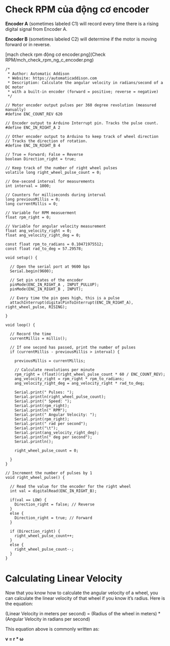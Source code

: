 # Check RPM của động cơ encoder

**Encoder A** (sometimes labeled C1) will record every time there is a rising digital signal from Encoder A.

**Encoder B** (sometimes labeled C2) will determine if the motor is moving forward or in reverse.

[mạch check rpm động cơ encoder.png](Check RPM/mch_check_rpm_ng_c_encoder.png)

```arduino
/*
 * Author: Automatic Addison
 * Website: https://automaticaddison.com
 * Description: Calculate the angular velocity in radians/second of a DC motor
 * with a built-in encoder (forward = positive; reverse = negative) 
 */
 
// Motor encoder output pulses per 360 degree revolution (measured manually)
#define ENC_COUNT_REV 620
 
// Encoder output to Arduino Interrupt pin. Tracks the pulse count.
#define ENC_IN_RIGHT_A 2
 
// Other encoder output to Arduino to keep track of wheel direction
// Tracks the direction of rotation.
#define ENC_IN_RIGHT_B 4
 
// True = Forward; False = Reverse
boolean Direction_right = true;
 
// Keep track of the number of right wheel pulses
volatile long right_wheel_pulse_count = 0;
 
// One-second interval for measurements
int interval = 1000;
  
// Counters for milliseconds during interval
long previousMillis = 0;
long currentMillis = 0;
 
// Variable for RPM measuerment
float rpm_right = 0;
 
// Variable for angular velocity measurement
float ang_velocity_right = 0;
float ang_velocity_right_deg = 0;
 
const float rpm_to_radians = 0.10471975512;
const float rad_to_deg = 57.29578;
 
void setup() {
 
  // Open the serial port at 9600 bps
  Serial.begin(9600); 
 
  // Set pin states of the encoder
  pinMode(ENC_IN_RIGHT_A , INPUT_PULLUP);
  pinMode(ENC_IN_RIGHT_B , INPUT);
 
  // Every time the pin goes high, this is a pulse
  attachInterrupt(digitalPinToInterrupt(ENC_IN_RIGHT_A), right_wheel_pulse, RISING);
   
}
 
void loop() {
 
  // Record the time
  currentMillis = millis();
 
  // If one second has passed, print the number of pulses
  if (currentMillis - previousMillis > interval) {
 
    previousMillis = currentMillis;
 
    // Calculate revolutions per minute
    rpm_right = (float)(right_wheel_pulse_count * 60 / ENC_COUNT_REV);
    ang_velocity_right = rpm_right * rpm_to_radians;   
    ang_velocity_right_deg = ang_velocity_right * rad_to_deg;
     
    Serial.print(" Pulses: ");
    Serial.println(right_wheel_pulse_count);
    Serial.print(" Speed: ");
    Serial.print(rpm_right);
    Serial.println(" RPM");
    Serial.print(" Angular Velocity: ");
    Serial.print(rpm_right);
    Serial.print(" rad per second");
    Serial.print("\t");
    Serial.print(ang_velocity_right_deg);
    Serial.println(" deg per second");
    Serial.println();
 
    right_wheel_pulse_count = 0;
   
  }
}
 
// Increment the number of pulses by 1
void right_wheel_pulse() {
   
  // Read the value for the encoder for the right wheel
  int val = digitalRead(ENC_IN_RIGHT_B);
 
  if(val == LOW) {
    Direction_right = false; // Reverse
  }
  else {
    Direction_right = true; // Forward
  }
   
  if (Direction_right) {
    right_wheel_pulse_count++;
  }
  else {
    right_wheel_pulse_count--;
  }
}
```

# **Calculating Linear Velocity**

Now that you know how to calculate the angular velocity of a wheel, you can calculate the linear velocity of that wheel if you know it’s radius. Here is the equation:

(Linear Velocity in meters per second) = (Radius of the wheel in meters) * (Angular Velocity in radians per second)

This equation above is commonly written as:

**v = r * ω**
